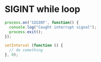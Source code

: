 # SIGINT while loop

```javascript
process.on('SIGINT', function() {
  console.log("Caught interrupt signal");
  process.exit();
});

setInterval (function () {
  // do something
}, 0);
```

